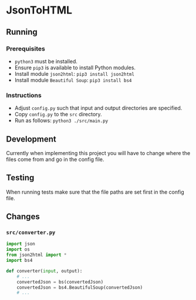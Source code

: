 # JsonToHTML

## Running

### Prerequisites
- `python3` must be installed.
- Ensure `pip3` is available to install Python modules.
- Install module `json2html`: `pip3 install json2html`
- Install module `Beautiful Soup`: `pip3 install bs4`

### Instructions
- Adjust `config.py` such that input and output directories are specified.
- Copy `config.py` to the `src` directory.
- Run as follows: `python3 ./src/main.py`

## Development

Currently when implementing this project you will have to change where the files come from and go in the config file.

## Testing

When running tests make sure that the file paths are set first in the config file.

## Changes

### `src/converter.py`

```python
import json
import os
from json2html import *
import bs4

def converter(input, output):
    # ...
    convertedJson = bs(convertedJson)
    convertedJson = bs4.BeautifulSoup(convertedJson)
    # ...
